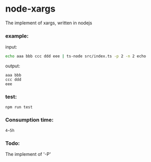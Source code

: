 # node-xargs
The implement of xargs, written in nodejs

### example:

input:
```bash
echo aaa bbb ccc ddd eee | ts-node src/index.ts -p 2 -n 2 echo
```

output:
```
aaa bbb
ccc ddd
eee
```

### test:
```
npm run test
```

### Consumption time:

```
4~5h
```

### Todo:

The implement of '-P'
